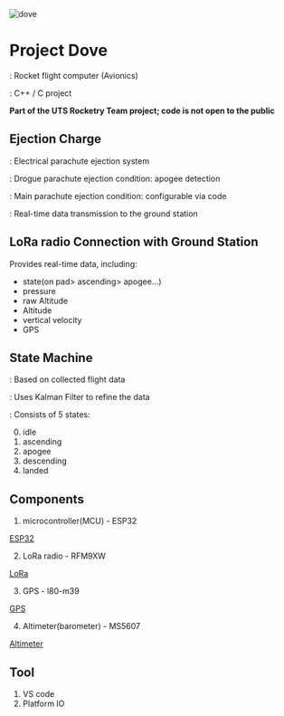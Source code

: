 ![dove](https://github.com/coding-MJ-dev/Dove_public/assets/47417320/cc110999-ebd9-4410-9643-9c85b717eb73)


# Project Dove
: Rocket flight computer (Avionics)

: C++ / C project

**Part of the UTS Rocketry Team project; code is not open to the public**


## Ejection Charge ##
: Electrical parachute ejection system 

: Drogue parachute ejection condition: apogee detection

: Main parachute ejection condition: configurable via code

: Real-time data transmission to the ground station


## LoRa radio Connection with Ground Station ##
Provides real-time data, including: 
   - state(on pad> ascending> apogee...) 
   - pressure
   - raw Altitude
   - Altitude 
   - vertical velocity
   - GPS


## State Machine ##
: Based on collected flight data

: Uses Kalman Filter to refine the data

: Consists of 5 states:

0. idle
1. ascending
2. apogee
3. descending
4. landed

  
## Components ##
1. microcontroller(MCU) - ESP32

[ESP32](https://www.snapeda.com/parts/ESP32-WROOM-32E/Espressif%20Systems/view-part/?ref=search&t=ESP32)

2. LoRa radio - RFM9XW

[LoRa](https://www.snapeda.com/parts/RFM95W-915S2/RF%20Solutions/view-part/?ref=search&t=Lora%20module)

3. GPS -  l80-m39 

[GPS](https://www.snapeda.com/parts/L80-M39/Quectel/view-part/?ref=quectel_in&t=l80-m39&con_ref=N)

4. Altimeter(barometer) - MS5607

[Altimeter](https://www.snapeda.com/parts/MS560702BA03-50/TE%20Connectivity/view-part/?ref=search&t=MS5607)



## Tool ##
1. VS code
3. Platform IO



